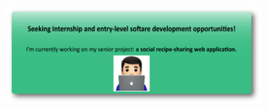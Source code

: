<!-- ![](GitHubREADME.png) -->
<img src="GitHubREADME.png">

<!--
# Seeking Internship and entry-level softare development opportunities! 👨‍💻
I'm currently working on my senior project: **a social recipe-sharing web application.**
-->

<!--
**dunnapey/dunnapey** is a ✨ _special_ ✨ repository because its `README.md` (this file) appears on your GitHub profile.
-->
